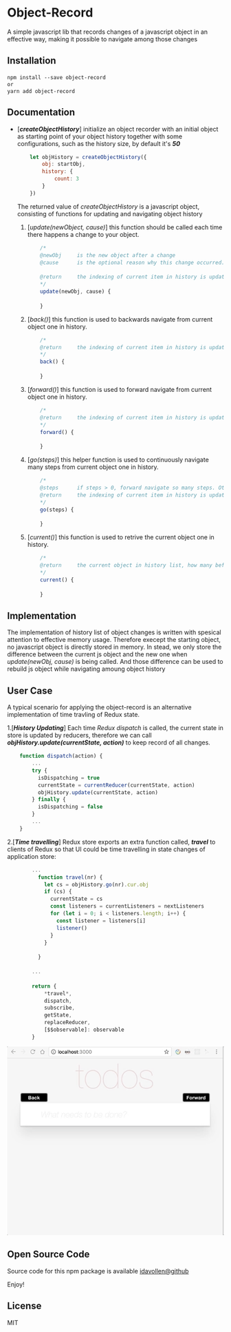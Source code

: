 Object-Record
=========================

A simple javascript lib that records changes of a javascript object in an effective way, making it possible to navigate among those changes


## Installation



```
npm install --save object-record
or
yarn add object-record
```


## Documentation

- [**_createObjectHistory_**] initialize an object recorder with an initial object as starting point of your object history together with some configurations, such as the history size, by default it's **_50_**
	```javascript
		let objHistory = createObjectHistory({
	      	obj: startObj,
			history: {
				count: 3
			}
    	})
    ```
    The returned value of *createObjectHistory* is a javascript object, consisting of functions for updating and navigating object history
	1. [*update(newObject, cause)*] this function should be called each time there happens a change to your object. 
		```javascript
			/*
			@newObj 	is the new object after a change
			@cause		is the optional reason why this change occurred.

			@return     the indexing of current item in history is updated as the newObj
			*/		
			update(newObj, cause) {

			}
        ```

	2. [*back()*] this function is used to backwards navigate from current object one in history. 
		```javascript
			/*
			@return     the indexing of current item in history is updated as the one before current one if possible
			*/		
			back() {

			}
        ```
    3. [*forward()*] this function is used to forward navigate from current object one in history.
		```javascript
			/*
			@return     the indexing of current item in history is updated as the one after current one if possible
			*/		
			forward() {

			}
        ```
	
	4. [*go(steps)*] this helper function is used to continuously navigate many steps from current object one in history.
		```javascript
			/*
			@steps		if steps > 0, forward navigate so many steps. Otherwise, backwards navigate so many steps
			@return     the indexing of current item in history is updated so many steps forward or backwards based on steps
			*/		
			go(steps) {

			}
        ```	
    5. [*current()*] this function is used to retrive the current object one in history.
		```javascript
			/*
			@return     the current object in history list, how many before it and how many after it
			*/		
			current() {

			}
        ```

## Implementation
The implementation of history list of object changes is written with spesical attention to effective memory usage. Therefore execept the starting object, no javascript object is directly stored in memory. In stead, we only store the difference between the current js object and the new one when *update(newObj, cause)* is being called. And those difference can be used to rebuild js object while navigating amoung object history

## User Case
A typical scenario for applying the object-record is an alternative implementation of time travling of Redux state. 

1.[**_History Updating_**] Each time *Redux dispatch* is called, the current state in store is updated by reducers, therefore we can call **_objHistory.update(currentState, action)_** to keep record of all changes.

```javascript
	function dispatch(action) {
		...
		try {
	      isDispatching = true
	      currentState = currentReducer(currentState, action)
	      objHistory.update(currentState, action)
	    } finally {
	      isDispatching = false
	    }
	    ...
	}
```
	


2.[**_Time travelling_**] Redux store exports an extra function called, **_travel_** to clients of Redux so that UI could be time travelling in state changes of application store:
```javascript
		...
		  function travel(nr) {
		    let cs = objHistory.go(nr).cur.obj
		    if (cs) {
		      currentState = cs
		      const listeners = currentListeners = nextListeners
		      for (let i = 0; i < listeners.length; i++) {
		        const listener = listeners[i]
		        listener()
		      }
		    }
		    
		  }

		...

		return {
		    *travel*,
		    dispatch,
		    subscribe,
		    getState,
		    replaceReducer,
		    [$$observable]: observable
		}
```


![Time Travelling in Redux with object-record](https://raw.githubusercontent.com/idavollen/object-record/master/object-record.gif "Time Travelling in Redux with object-record")


## Open Source Code

Source code for this npm package is available [idavollen@github](https://github.com/idavollen/simple-form-validator)


Enjoy!

## License

MIT
